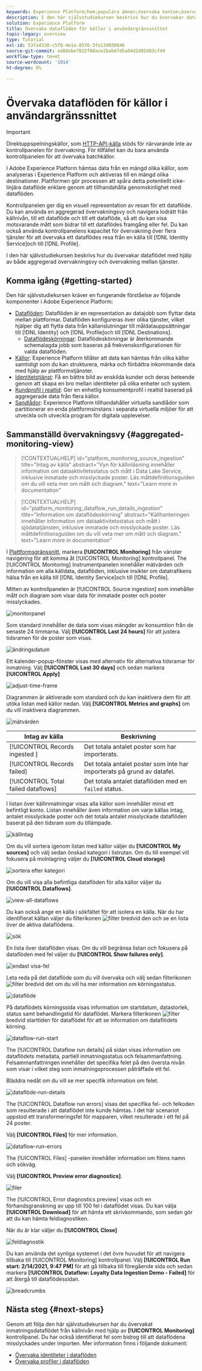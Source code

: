 ```yaml
---
keywords: Experience Platform;hem;populära ämnen;övervaka konton;övervaka dataflöden;dataflöden;källor
description: I den här självstudiekursen beskrivs hur du övervakar dataflödet med hjälp av både aggregerad övervakningsvy och övervakning mellan tjänster.
solution: Experience Platform
title: Övervaka dataflöden för källor i användargränssnittet
topic-legacy: overview
type: Tutorial
exl-id: 53fa4338-c5f8-4e1a-8576-3fe13d930846
source-git-commit: ed88ebe7822f60ace2babd7d5a04d2d92d83cf49
workflow-type: tm+mt
source-wordcount: '1014'
ht-degree: 0%

---
```


# Övervaka dataflöden för källor i användargränssnittet

>[!IMPORTANT]
>
>Direktuppspelningskällor, som [HTTP-API-källa](../../sources/connectors/streaming/http.md) stöds för närvarande inte av kontrollpanelen för övervakning. För tillfället kan du bara använda kontrollpanelen för att övervaka batchkällor.

I Adobe Experience Platform hämtas data från en mängd olika källor, som analyseras i Experience Platform och aktiveras till en mängd olika destinationer. Plattformen gör processen att spåra detta potentiellt icke-linjära dataflöde enklare genom att tillhandahålla genomskinlighet med dataflöden.

Kontrollpanelen ger dig en visuell representation av resan för ett dataflöde. Du kan använda en aggregerad övervakningsvy och navigera lodrätt från källnivån, till ett dataflöde och till ett dataflöde, så att du kan visa motsvarande mått som bidrar till ett dataflödes framgång eller fel. Du kan också använda kontrollpanelens kapacitet för övervakning över flera tjänster för att övervaka ett dataflödes resa från en källa till [!DNL Identity Service]och till [!DNL Profile].

I den här självstudiekursen beskrivs hur du övervakar dataflödet med hjälp av både aggregerad övervakningsvy och övervakning mellan tjänster.

## Komma igång {#getting-started}

Den här självstudiekursen kräver en fungerande förståelse av följande komponenter i Adobe Experience Platform:

* [Dataflöden](../home.md): Dataflöden är en representation av datajobb som flyttar data mellan plattformar. Dataflöden konfigureras över olika tjänster, vilket hjälper dig att flytta data från källanslutningar till måldatauppsättningar till [!DNL Identity] och [!DNL Profile]och till [!DNL Destinations].
   * [Dataflödeskörningar](../../sources/notifications.md): Dataflödeskörningar är återkommande schemalagda jobb som baseras på frekvenskonfigurationen för valda dataflöden.
* [Källor](../../sources/home.md): Experience Platform tillåter att data kan hämtas från olika källor samtidigt som du kan strukturera, märka och förbättra inkommande data med hjälp av plattformstjänster.
* [Identitetstjänst](../../identity-service/home.md): Få en bättre bild av enskilda kunder och deras beteende genom att skapa en bro mellan identiteter på olika enheter och system.
* [Kundprofil i realtid](../../profile/home.md): Ger en enhetlig konsumentprofil i realtid baserad på aggregerade data från flera källor.
* [Sandlådor](../../sandboxes/home.md): Experience Platform tillhandahåller virtuella sandlådor som partitionerar en enda plattformsinstans i separata virtuella miljöer för att utveckla och utveckla program för digitala upplevelser.

## Sammanställd övervakningsvy {#aggregated-monitoring-view}

>[!CONTEXTUALHELP]
>id="platform_monitoring_source_ingestion"
>title="Intag av källa"
>abstract="Vyn för källinläsning innehåller information om dataaktivitetsstatus och mått i Data Lake Service, inklusive inmatade och misslyckade poster. Läs måttdefinitionsguiden om du vill veta mer om mått och diagram."
>text="Learn more in documentation"

>[!CONTEXTUALHELP]
>id="platform_monitoring_dataflow_run_details_ingestion"
>title="Information om dataflödeskörning"
>abstract="Källhanteringen innehåller information om dataaktivitetsstatus och mått i sjödatatjänsten, inklusive inmatade och misslyckade poster. Läs måttdefinitionsguiden om du vill veta mer om mått och diagram."
>text="Learn more in documentation"

I [Plattformsgränssnitt](https://platform.adobe.com), markera **[!UICONTROL Monitoring]** från vänster navigering för att komma åt [!UICONTROL Monitoring] kontrollpanel. The [!UICONTROL Monitoring] Instrumentpanelen innehåller mätvärden och information om alla källdata, dataflöden, inklusive insikter om datatrafikens hälsa från en källa till [!DNL Identity Service]och till [!DNL Profile].

Mitten av kontrollpanelen är [!UICONTROL Source ingestion] som innehåller mått och diagram som visar data för inmatade poster och poster misslyckades.

![monitorpanel](../assets/ui/monitor-sources/monitoring-dashboard.png)

Som standard innehåller de data som visas mängder av konsumtion från de senaste 24 timmarna. Välj **[!UICONTROL Last 24 hours]** för att justera tidsramen för de poster som visas.

![ändringsdatum](../assets/ui/monitor-sources/change-date.png)

Ett kalender-popup-fönster visas med alternativ för alternativa tidsramar för inmatning. Välj **[!UICONTROL Last 30 days]** och sedan markera **[!UICONTROL Apply]**

![adjust-time-frame](../assets/ui/monitor-sources/adjust-timeframe.png)

Diagrammen är aktiverade som standard och du kan inaktivera dem för att utöka listan med källor nedan. Välj **[!UICONTROL Metrics and graphs]** om du vill inaktivera diagrammen.

![mätvärden](../assets/ui/monitor-sources/metrics-graphs.png)

| Intag av källa | Beskrivning |
| ---------------- | ----------- |
| [!UICONTROL Records ingested ] | Det totala antalet poster som har importerats. |
| [!UICONTROL Records failed] | Det totala antalet poster som inte har importerats på grund av datafel. |
| [!UICONTROL Total failed dataflows] | Det totala antalet dataflöden med en `failed` status. |

I listan över källinmatningar visas alla källor som innehåller minst ett befintligt konto. Listan innehåller även information om varje källas intag, antalet misslyckade poster och det totala antalet misslyckade dataflöden baserat på den tidsram som du tillämpade.

![källintag](../assets/ui/monitor-sources/source-ingestion.png)

Om du vill sortera igenom listan med källor väljer du **[!UICONTROL My sources]** och välj sedan önskad kategori i listrutan. Om du till exempel vill fokusera på molnlagring väljer du  **[!UICONTROL Cloud storage]**

![sortera efter kategori](../assets/ui/monitor-sources/sort-by-category.png)

Om du vill visa alla befintliga dataflöden för alla källor väljer du **[!UICONTROL Dataflows]**.

![view-all-dataflows](../assets/ui/monitor-sources/view-all-dataflows.png)

Du kan också ange en källa i sökfältet för att isolera en källa. När du har identifierat källan väljer du filterikonen ![filter](../assets/ui/monitor-sources/filter.png) bredvid den och se en lista över de aktiva dataflödena.

![sök](../assets/ui/monitor-sources/search.png)

En lista över dataflöden visas. Om du vill begränsa listan och fokusera på dataflöden med fel väljer du **[!UICONTROL Show failures only]**.

![endast visa-fel](../assets/ui/monitor-sources/show-failures-only.png)

Leta reda på det dataflöde som du vill övervaka och välj sedan filterikonen ![filter](../assets/ui/monitor-sources/filter.png) bredvid det om du vill ha mer information om körningsstatus.

![dataflöde](../assets/ui/monitor-sources/dataflow.png)

På dataflödets körningssida visas information om startdatum, datastorlek, status samt behandlingstid för dataflödet. Markera filterikonen ![filter](../assets/ui/monitor-sources/filter.png) bredvid starttiden för dataflödet för att se information om dataflödets körning.

![dataflow-run-start](../assets/ui/monitor-sources/dataflow-run-start.png)

The [!UICONTROL Dataflow run details] på sidan visas information om dataflödets metadata, partiell inmatningsstatus och felsammanfattning. Felsammanfattningen innehåller det specifika felet på den översta nivån som visar i vilket steg som inmatningsprocessen påträffade ett fel.

Bläddra nedåt om du vill se mer specifik information om felet.

![dataflöde-run-details](../assets/ui/monitor-sources/dataflow-run-details.png)

The [!UICONTROL Dataflow run errors] visas det specifika fel- och felkoden som resulterade i att dataflödet inte kunde hämtas. I det här scenariot uppstod ett transformeringsfel för mapparen, vilket resulterade i ett fel på 24 poster.

Välj **[!UICONTROL Files]** för mer information.

![dataflow-run-errors](../assets/ui/monitor-sources/dataflow-run-errors.png)

The [!UICONTROL Files] -panelen innehåller information om filens namn och sökväg.

Välj **[!UICONTROL Preview error diagnostics]**.

![filer](../assets/ui/monitor-sources/files.png)

The [!UICONTROL Error diagnostics preview] visas och en förhandsgranskning av upp till 100 fel i dataflödet visas. Du kan välja **[!UICONTROL Download]** för att hämta ett skrivkommando, som sedan gör att du kan hämta feldiagnostiken.

När du är klar väljer du **[!UICONTROL Close]**

![feldiagnostik](../assets/ui/monitor-sources/error-diagnostics.png)

Du kan använda det synliga systemet i det övre huvudet för att navigera tillbaka till [!UICONTROL Monitoring] kontrollpanel. Välj **[!UICONTROL Run start: 2/14/2021, 9:47 PM]** för att gå tillbaka till föregående sida och sedan markera **[!UICONTROL Dataflow: Loyalty Data Ingestion Demo - Failed]** för att återgå till dataflödessidan.

![breadcrumbs](../assets/ui/monitor-sources/breadcrumbs.png)

## Nästa steg {#next-steps}

Genom att följa den här självstudiekursen har du övervakat inmatningsdataflödet från källnivån med hjälp av **[!UICONTROL Monitoring]** kontrollpanel. Du har också identifierat fel som bidrog till att dataflödena misslyckades under importen. Mer information finns i följande dokument:

* [Övervaka identiteter i dataflöden](./monitor-identities.md)
* [Övervaka profiler i dataflöden](./monitor-profiles.md)
